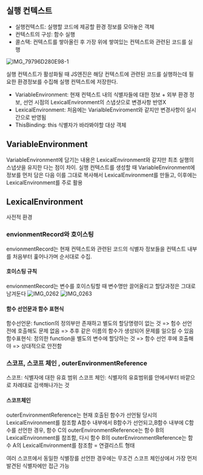 ## 실행 컨텍스트
- 실행컨텍스트: 실행할 코드에 제공할 환경 정보를 모아놓은 객체 
- 컨텍스트의 구성: 함수 실행
- 콜스택: 컨텍스트를 쌓아올린 후 가장 위에 쌓여있는 컨텍스트와 관련된 코드를 실행

![IMG_79796D280E98-1](https://github.com/thisisthewa2/CoreJS/assets/119280160/f865c88c-44aa-4203-9785-a13d785e0e00)

실행 컨텍스트가 활성화될 때 JS엔진은 해당 컨텍스트에 관련된 코드를 실행하는데 필요한 환경정보를 수집해 실행 컨텍스트에 저장한다.
- VariableEnvironment: 현재 컨텍스트 내의 식별자들에 대한 정보 + 외부 환경 정보, 선언 시점의 LexicalEnvironment의 스냅샷으로 변경사항 반영X
- LexicalEnvironment: 처음에는 VarialbleEnviroment와 같지만 변경사항이 실시간으로 반영됨
- ThisBinding: this 식별자가 바라봐야할 대상 객체


## VariableEnvironment
VariableEnvironment에 담기는 내용은 LexicalEnvironment와 같지만 최초 실행의 스냅샷을 유지한 다는 점이 차이.
실행 컨텍스트를 생성할 때 VariableEnvironment에 정보를 먼저 담은 다음 이를 그대로 복사해서 LexicalEnvironment를 만들고, 이후에는 LexicalEnvironment를 주로 활용

## LexicalEnvironment
사전적 환경

### envionmentRecord와 호이스팅
envionmentRecord는 현재 컨텍스트와 관련된 코드의 식별자 정보들을 컨텍스트 내부를 처음부터 훑어나가며 순서대로 수집.

#### 호이스팅 규칙
envionmentRecord는 변수를 호이스팅할 때 변수명만 끌어올리고 할당과정은 그대로 남겨둔다
![IMG_0262](https://github.com/thisisthewa2/CoreJS/assets/119280160/099df4af-7d66-4bb7-a335-16ec01a5425c)
![IMG_0263](https://github.com/thisisthewa2/CoreJS/assets/119280160/2e1c52f9-262b-4b2b-8027-21616f6cbcf1)

#### 함수 선언문과 함수 표현식
함수선언문: function의 정의부만 존재하고 별도의 할당명령이 없는 것 => 험수 선언 전에 호출해도 문제 없음 => 추후 같은 이름의 함수가 생성되어 문제를 일으킬 수 있음
함수표현식: 정의한 function을 별도의 변수에 할당하는 것 => 함수 선언 후에 호출해야 => 상대적으로 안전함

### 스코프, 스코프 체인 , outerEnvironmentReference
스코프: 식별자에 대한 유효 범위
스코프 체인: 식별자의 유효범위를 안에서부터 바깥으로 차례대로 검색해나가는 것 

#### 스코프체인
outerEnvironmentReference는 현재 호출된 함수가 선언될 당시의 LexicalEnvironment를 참조함
A함수 내부에서 B함수가 선언되고,B함수 내부에 C함수를 선언한 경우, 함수 C의 outerEnvironmentReference는 함수 B의 LexicalEnvironment를 참조함, 다시 함수 B의 outerEnvironmentReference는 함수 A의 LexicalEnvironment를 참조함 = 연결리스트 형태

여러 스코프에서 동일한 식별장를 선언한 경우에는 무조건 스코프 체인상에서 가장 먼저 발견된 식별자에만 접근 가능
